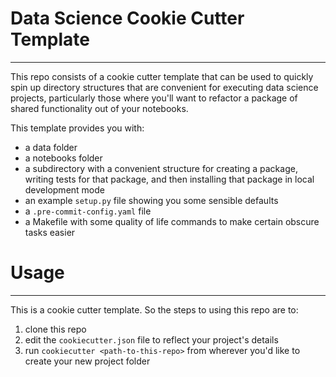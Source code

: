 # Data Science Cookie Cutter Template
***
This repo consists of a cookie cutter template that can be used to quickly spin up directory
structures that are convenient for executing data science projects, particularly those
where you'll want to refactor a package of shared functionality out of your notebooks.

This template provides you with:
* a data folder
* a notebooks folder
* a subdirectory with a convenient structure for creating a package, writing tests for that package, and then installing that package in local development mode
* an example `setup.py` file showing you some sensible defaults
* a `.pre-commit-config.yaml` file
* a Makefile with some quality of life commands to make certain obscure tasks easier
# Usage
***
This is a cookie cutter template. So the steps to using this repo are to:
1. clone this repo
2. edit the `cookiecutter.json` file to reflect your project's details
3. run `cookiecutter <path-to-this-repo>` from wherever you'd like to create your new project folder
